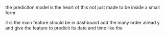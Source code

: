 the prediciton model is the heart of this 
not just made to be inside a small form 

it is the main feature should be in dashboard 
add the many order alread y and give the feature to predicit its date and time like the